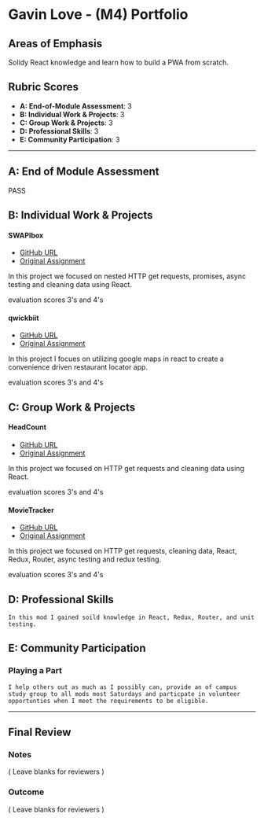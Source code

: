 # Gavin Love - (M4) Portfolio

## Areas of Emphasis

Solidy React knowledge and learn how to build a PWA from scratch.

## Rubric Scores

* **A: End-of-Module Assessment**: 3
* **B: Individual Work & Projects**: 3
* **C: Group Work & Projects**: 3
* **D: Professional Skills**: 3
* **E: Community Participation**: 3

-----------------------

## A: End of Module Assessment

PASS


## B: Individual Work & Projects

#### SWAPIbox

* [GitHub URL](https://github.com/gavin-love/swapiBox)
* [Original Assignment](http://frontend.turing.io/projects/swapi-box.html)

In this project we focused on nested HTTP get requests, promises, async testing and cleaning data using React.

evaluation scores
3's and 4's

#### qwickbiit

* [GitHub URL](https://github.com/gavin-love/qwickbiit)
* [Original Assignment](http://frontend.turing.io/projects/self-directed-project.html)

In this project I focues on utilizing google maps in react to create a convenience driven restaurant locator app.

evaluation scores
3's and 4's



## C: Group Work & Projects

#### HeadCount

* [GitHub URL](https://github.com/gavin-love/headcount2.0)
* [Original Assignment](https://github.com/turingschool-examples/headcount2.0)

In this project we focused on HTTP get requests and cleaning data using React.

evaluation scores
3's and 4's


#### MovieTracker

* [GitHub URL](https://github.com/gavin-love/movieTracker)
* [Original Assignment](https://github.com/turingschool-examples/movie-tracker)

In this project we focused on HTTP get requests, cleaning data, React, Redux, Router, async testing and redux testing.

evaluation scores
3's and 4's



## D: Professional Skills
    In this mod I gained soild knowledge in React, Redux, Router, and unit testing.

## E: Community Participation

### Playing a Part

    I help others out as much as I possibly can, provide an of campus study group to all mods most Saturdays and particpate in volunteer opportunties when I meet the requirements to be eligible. 

------------------

## Final Review

### Notes

( Leave blanks for reviewers )

### Outcome

( Leave blanks for reviewers )
